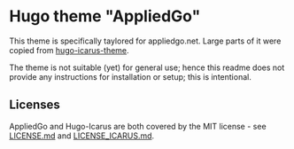 Hugo theme "AppliedGo"
======================

This theme is specifically taylored for appliedgo.net. Large parts of it were copied from [hugo-icarus-theme](http://themes.gohugo.io/theme/hugo-icarus).

The theme is not suitable (yet) for general use; hence this readme does not provide any instructions for installation or setup; this is intentional. 

Licenses
--------

AppliedGo and Hugo-Icarus are both covered by the MIT license - see [LICENSE.md](LICENSE.md) and [LICENSE_ICARUS.md](LICENSE_ICARUS.md).


